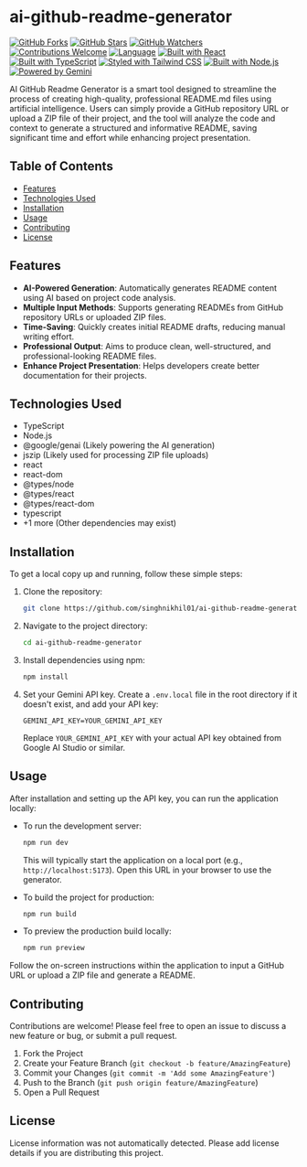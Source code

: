 # ai-github-readme-generator

[![GitHub Forks](https://img.shields.io/github/forks/USER/REPO?style=for-the-badge&logo=github)](https://github.com/USER/REPO/network/members)
[![GitHub Stars](https://img.shields.io/github/stars/USER/REPO?style=for-the-badge&logo=github)](https://github.com/USER/REPO/stargazers)
[![GitHub Watchers](https://img.shields.io/github/watchers/USER/REPO?style=for-the-badge&logo=github)](https://github.com/USER/REPO/watchers)
[![Contributions Welcome](https://img.shields.io/badge/Contributions-welcome-brightgreen.svg?style=for-the-badge)](https://github.com/USER/REPO/pulls)
[![Language](https://img.shields.io/badge/Language-TypeScript-yellow.svg?style=for-the-badge)](https://en.wikipedia.org/wiki/Programming_language)
[![Built with React](https://img.shields.io/badge/Built%20with-React-61DAFB?style=for-the-badge&logo=react&logoColor=white)](https://reactjs.org/)
[![Built with TypeScript](https://img.shields.io/badge/Built%20with-TypeScript-007ACC?style=for-the-badge&logo=typescript&logoColor=white)](https://www.typescriptlang.org/)
[![Styled with Tailwind CSS](https://img.shields.io/badge/Styled%20with-Tailwind%20CSS-38B2AC?style=for-the-badge&logo=tailwind-css&logoColor=white)](https://tailwindcss.com/) <!-- Assuming Tailwind from common React setups, though not explicitly listed -->
[![Built with Node.js](https://img.shields.io/badge/Built%20with-Node.js-339933?style=for-the-badge&logo=node.js&logoColor=white)](https://nodejs.org/)
[![Powered by Gemini](https://img.shields.io/badge/Powered%20by-Gemini-blueviolet?style=for-the-badge&logo=google-gemini&logoColor=white)](https://deepmind.google/technologies/gemini/)

AI GitHub Readme Generator is a smart tool designed to streamline the process of creating high-quality, professional README.md files using artificial intelligence. Users can simply provide a GitHub repository URL or upload a ZIP file of their project, and the tool will analyze the code and context to generate a structured and informative README, saving significant time and effort while enhancing project presentation.

## Table of Contents

*   [Features](#features)
*   [Technologies Used](#technologies-used)
*   [Installation](#installation)
*   [Usage](#usage)
*   [Contributing](#contributing)
*   [License](#license)

## Features

*   **AI-Powered Generation**: Automatically generates README content using AI based on project code analysis.
*   **Multiple Input Methods**: Supports generating READMEs from GitHub repository URLs or uploaded ZIP files.
*   **Time-Saving**: Quickly creates initial README drafts, reducing manual writing effort.
*   **Professional Output**: Aims to produce clean, well-structured, and professional-looking README files.
*   **Enhance Project Presentation**: Helps developers create better documentation for their projects.

## Technologies Used

*   TypeScript
*   Node.js
*   @google/genai (Likely powering the AI generation)
*   jszip (Likely used for processing ZIP file uploads)
*   react
*   react-dom
*   @types/node
*   @types/react
*   @types/react-dom
*   typescript
*   +1 more (Other dependencies may exist)

## Installation

To get a local copy up and running, follow these simple steps:

1.  Clone the repository:
    ```bash
    git clone https://github.com/singhnikhil01/ai-github-readme-generator.git
    ```
2.  Navigate to the project directory:
    ```bash
    cd ai-github-readme-generator
    ```
3.  Install dependencies using npm:
    ```bash
    npm install
    ```
4.  Set your Gemini API key. Create a `.env.local` file in the root directory if it doesn't exist, and add your API key:
    ```env
    GEMINI_API_KEY=YOUR_GEMINI_API_KEY
    ```
    Replace `YOUR_GEMINI_API_KEY` with your actual API key obtained from Google AI Studio or similar.

## Usage

After installation and setting up the API key, you can run the application locally:

*   To run the development server:
    ```bash
    npm run dev
    ```
    This will typically start the application on a local port (e.g., `http://localhost:5173`). Open this URL in your browser to use the generator.

*   To build the project for production:
    ```bash
    npm run build
    ```

*   To preview the production build locally:
    ```bash
    npm run preview
    ```

Follow the on-screen instructions within the application to input a GitHub URL or upload a ZIP file and generate a README.

## Contributing

Contributions are welcome! Please feel free to open an issue to discuss a new feature or bug, or submit a pull request.
1.  Fork the Project
2.  Create your Feature Branch (`git checkout -b feature/AmazingFeature`)
3.  Commit your Changes (`git commit -m 'Add some AmazingFeature'`)
4.  Push to the Branch (`git push origin feature/AmazingFeature`)
5.  Open a Pull Request

## License

License information was not automatically detected. Please add license details if you are distributing this project.